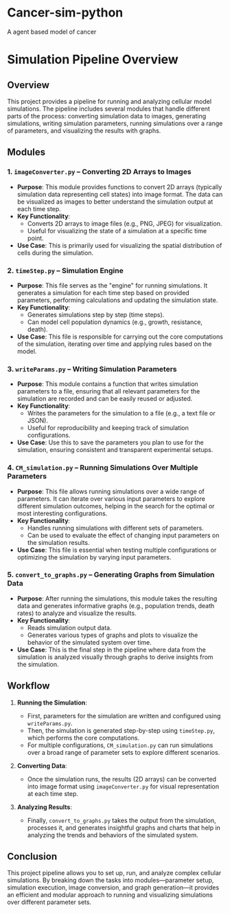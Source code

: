 # Cancer-sim-python
A agent based model of cancer 

# **Simulation Pipeline Overview**

## **Overview**
This project provides a pipeline for running and analyzing cellular model simulations. The pipeline includes several modules that handle different parts of the process: converting simulation data to images, generating simulations, writing simulation parameters, running simulations over a range of parameters, and visualizing the results with graphs.

## **Modules**

### 1. **`imageConverter.py`** – **Converting 2D Arrays to Images**
- **Purpose**: This module provides functions to convert 2D arrays (typically simulation data representing cell states) into image format. The data can be visualized as images to better understand the simulation output at each time step.
- **Key Functionality**: 
    - Converts 2D arrays to image files (e.g., PNG, JPEG) for visualization.
    - Useful for visualizing the state of a simulation at a specific time point.
- **Use Case**: This is primarily used for visualizing the spatial distribution of cells during the simulation.

### 2. **`timeStep.py`** – **Simulation Engine**
- **Purpose**: This file serves as the "engine" for running simulations. It generates a simulation for each time step based on provided parameters, performing calculations and updating the simulation state.
- **Key Functionality**:
    - Generates simulations step by step (time steps).
    - Can model cell population dynamics (e.g., growth, resistance, death).
- **Use Case**: This file is responsible for carrying out the core computations of the simulation, iterating over time and applying rules based on the model.

### 3. **`writeParams.py`** – **Writing Simulation Parameters**
- **Purpose**: This module contains a function that writes simulation parameters to a file, ensuring that all relevant parameters for the simulation are recorded and can be easily reused or adjusted.
- **Key Functionality**:
    - Writes the parameters for the simulation to a file (e.g., a text file or JSON).
    - Useful for reproducibility and keeping track of simulation configurations.
- **Use Case**: Use this to save the parameters you plan to use for the simulation, ensuring consistent and transparent experimental setups.

### 4. **`CM_simulation.py`** – **Running Simulations Over Multiple Parameters**
- **Purpose**: This file allows running simulations over a wide range of parameters. It can iterate over various input parameters to explore different simulation outcomes, helping in the search for the optimal or most interesting configurations.
- **Key Functionality**:
    - Handles running simulations with different sets of parameters.
    - Can be used to evaluate the effect of changing input parameters on the simulation results.
- **Use Case**: This file is essential when testing multiple configurations or optimizing the simulation by varying input parameters.

### 5. **`convert_to_graphs.py`** – **Generating Graphs from Simulation Data**
- **Purpose**: After running the simulations, this module takes the resulting data and generates informative graphs (e.g., population trends, death rates) to analyze and visualize the results.
- **Key Functionality**:
    - Reads simulation output data.
    - Generates various types of graphs and plots to visualize the behavior of the simulated system over time.
- **Use Case**: This is the final step in the pipeline where data from the simulation is analyzed visually through graphs to derive insights from the simulation.

## **Workflow**
1. **Running the Simulation**:
   - First, parameters for the simulation are written and configured using `writeParams.py`.
   - Then, the simulation is generated step-by-step using `timeStep.py`, which performs the core computations.
   - For multiple configurations, `CM_simulation.py` can run simulations over a broad range of parameter sets to explore different scenarios.
   
2. **Converting Data**:
   - Once the simulation runs, the results (2D arrays) can be converted into image format using `imageConverter.py` for visual representation at each time step.

3. **Analyzing Results**:
   - Finally, `convert_to_graphs.py` takes the output from the simulation, processes it, and generates insightful graphs and charts that help in analyzing the trends and behaviors of the simulated system.

## **Conclusion**
This project pipeline allows you to set up, run, and analyze complex cellular simulations. By breaking down the tasks into modules—parameter setup, simulation execution, image conversion, and graph generation—it provides an efficient and modular approach to running and visualizing simulations over different parameter sets. 